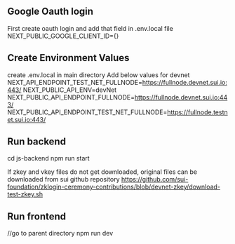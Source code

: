 ## Google Oauth login
First create oauth login and add that field in .env.local file
NEXT_PUBLIC_GOOGLE_CLIENT_ID={}

## Create Environment Values
create .env.local in main directory
Add below values for devnet
NEXT_API_ENDPOINT_TEST_NET_FULLNODE=https://fullnode.devnet.sui.io:443/
NEXT_PUBLIC_API_ENV=devNet
NEXT_PUBLIC_API_ENDPOINT_FULLNODE=https://fullnode.devnet.sui.io:443/
NEXT_PUBLIC_API_ENDPOINT_TEST_NET_FULLNODE=https://fullnode.testnet.sui.io:443/


## Run backend
cd js-backend
npm run start

If zkey and vkey files do not get downloaded, original files can be downloaded from sui github repository
https://github.com/sui-foundation/zklogin-ceremony-contributions/blob/devnet-zkey/download-test-zkey.sh

## Run frontend
//go to parent directory
npm run dev
